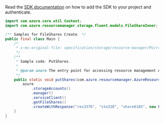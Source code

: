 Read the [SDK documentation](https://github.com/Azure/azure-sdk-for-java/blob/azure-resourcemanager_2.14.0/sdk/resourcemanager/azure-resourcemanager/README.md) on how to add the SDK to your project and authenticate.

```java
import com.azure.core.util.Context;
import com.azure.resourcemanager.storage.fluent.models.FileShareInner;

/** Samples for FileShares Create. */
public final class Main {
    /*
     * x-ms-original-file: specification/storage/resource-manager/Microsoft.Storage/stable/2021-09-01/examples/FileSharesPut.json
     */
    /**
     * Sample code: PutShares.
     *
     * @param azure The entry point for accessing resource management APIs in Azure.
     */
    public static void putShares(com.azure.resourcemanager.AzureResourceManager azure) {
        azure
            .storageAccounts()
            .manager()
            .serviceClient()
            .getFileShares()
            .createWithResponse("res3376", "sto328", "share6185", new FileShareInner(), null, Context.NONE);
    }
}
```
